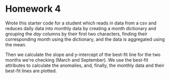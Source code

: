 # Homework 4

Wrote this starter code for a student which reads in data from a csv and reduces daily data into monthly data by creating a month dictionary and grouping the *day* columns by their first two characters, finding their corresponding month using the dictionary, and the data is aggregated using the mean.

Then we calculate the slope and y-intercept of the best-fit line for the two months we're checking (March and September). We use the best-fit attributes to calculate the anomalies, and, finally, the monthly data and their best-fit lines are plotted.